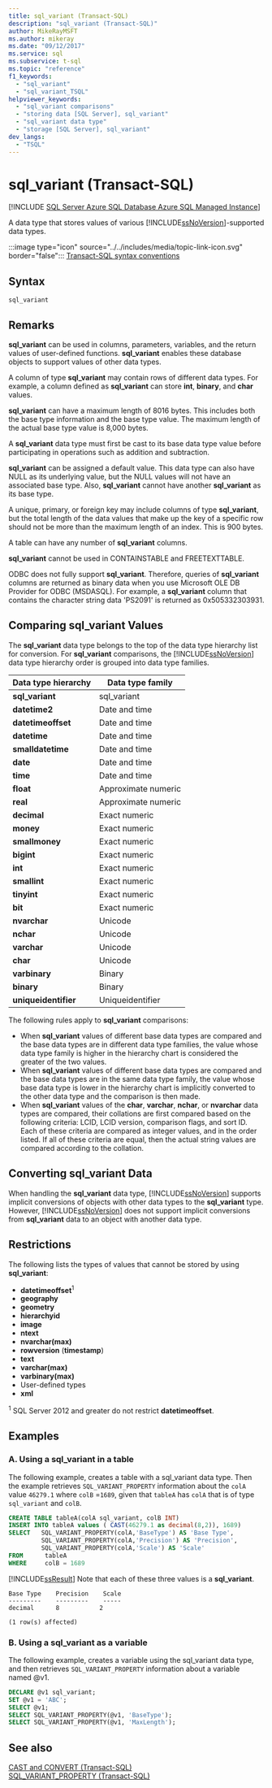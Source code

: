 ```yaml
---
title: sql_variant (Transact-SQL)
description: "sql_variant (Transact-SQL)"
author: MikeRayMSFT
ms.author: mikeray
ms.date: "09/12/2017"
ms.service: sql
ms.subservice: t-sql
ms.topic: "reference"
f1_keywords:
  - "sql_variant"
  - "sql_variant_TSQL"
helpviewer_keywords:
  - "sql_variant comparisons"
  - "storing data [SQL Server], sql_variant"
  - "sql_variant data type"
  - "storage [SQL Server], sql_variant"
dev_langs:
  - "TSQL"
---
```


# sql_variant (Transact-SQL)

[!INCLUDE [SQL Server Azure SQL Database Azure SQL Managed Instance](../../includes/applies-to-version/sql-asdb-asdbmi.md)]

A data type that stores values of various [!INCLUDE[ssNoVersion](../../includes/ssnoversion-md.md)]-supported data types.
  
:::image type="icon" source="../../includes/media/topic-link-icon.svg" border="false"::: [Transact-SQL syntax conventions](../../t-sql/language-elements/transact-sql-syntax-conventions-transact-sql.md)
  
## Syntax  
  
```syntaxsql
sql_variant  
```  

## Remarks  
**sql_variant** can be used in columns, parameters, variables, and the return values of user-defined functions. **sql_variant** enables these database objects to support values of other data types.
  
A column of type **sql_variant** may contain rows of different data types. For example, a column defined as **sql_variant** can store **int**, **binary**, and **char** values.
  
**sql_variant** can have a maximum length of 8016 bytes. This includes both the base type information and the base type value. The maximum length of the actual base type value is 8,000 bytes.
  
A **sql_variant** data type must first be cast to its base data type value before participating in operations such as addition and subtraction.
  
**sql_variant** can be assigned a default value. This data type can also have NULL as its underlying value, but the NULL values will not have an associated base type. Also, **sql_variant** cannot have another **sql_variant** as its base type.
  
A unique, primary, or foreign key may include columns of type **sql_variant**, but the total length of the data values that make up the key of a specific row should not be more than the maximum length of an index. This is 900 bytes.
  
A table can have any number of **sql_variant** columns.
  
**sql_variant** cannot be used in CONTAINSTABLE and FREETEXTTABLE.
  
ODBC does not fully support **sql_variant**. Therefore, queries of **sql_variant** columns are returned as binary data when you use Microsoft OLE DB Provider for ODBC (MSDASQL). For example, a **sql_variant** column that contains the character string data 'PS2091' is returned as 0x505332303931.
  
## Comparing sql_variant Values  
The **sql_variant** data type belongs to the top of the data type hierarchy list for conversion. For **sql_variant** comparisons, the [!INCLUDE[ssNoVersion](../../includes/ssnoversion-md.md)] data type hierarchy order is grouped into data type families.
  
|Data type hierarchy|Data type family|  
|---|---|
|**sql_variant**|sql_variant |  
|**datetime2**|Date and time|  
|**datetimeoffset**|Date and time|  
|**datetime**|Date and time|  
|**smalldatetime**|Date and time|  
|**date**|Date and time|  
|**time**|Date and time|  
|**float**|Approximate numeric|  
|**real**|Approximate numeric|  
|**decimal**|Exact numeric|  
|**money**|Exact numeric|  
|**smallmoney**|Exact numeric|  
|**bigint**|Exact numeric|  
|**int**|Exact numeric|  
|**smallint**|Exact numeric|  
|**tinyint**|Exact numeric|  
|**bit**|Exact numeric|  
|**nvarchar**|Unicode|  
|**nchar**|Unicode|  
|**varchar**|Unicode|  
|**char**|Unicode|  
|**varbinary**|Binary|  
|**binary**|Binary|  
|**uniqueidentifier**|Uniqueidentifier |  
  
The following rules apply to **sql_variant** comparisons:
-   When **sql_variant** values of different base data types are compared and the base data types are in different data type families, the value whose data type family is higher in the hierarchy chart is considered the greater of the two values.  
-   When **sql_variant** values of different base data types are compared and the base data types are in the same data type family, the value whose base data type is lower in the hierarchy chart is implicitly converted to the other data type and the comparison is then made.  
-   When **sql_variant** values of the **char**, **varchar**, **nchar**, or **nvarchar** data types are compared, their collations are first compared based on the following criteria: LCID, LCID version, comparison flags, and sort ID. Each of these criteria are compared as integer values, and in the order listed. If all of these criteria are equal, then the actual string values are compared according to the collation.  
  
## Converting sql_variant Data  
When handling the **sql_variant** data type, [!INCLUDE[ssNoVersion](../../includes/ssnoversion-md.md)] supports implicit conversions of objects with other data types to the **sql_variant** type. However, [!INCLUDE[ssNoVersion](../../includes/ssnoversion-md.md)] does not support implicit conversions from **sql_variant** data to an object with another data type.
  
## Restrictions

The following lists the types of values that cannot be stored by using **sql_variant**:

- **datetimeoffset**<sup>1</sup>
- **geography**
- **geometry**
- **hierarchyid**
- **image**
- **ntext**
- **nvarchar(max)**
- **rowversion** (**timestamp**)
- **text**
- **varchar(max)**
- **varbinary(max)**
- User-defined types
- **xml**

<sup>1</sup> SQL Server 2012 and greater do not restrict **datetimeoffset**.

## Examples  

### A. Using a sql_variant in a table  
 The following example, creates a table with a sql_variant data type. Then the example retrieves `SQL_VARIANT_PROPERTY` information about the `colA` value `46279.1` where `colB` =`1689`, given that `tableA` has `colA` that is of type `sql_variant` and `colB`.  
  
```sql    
CREATE TABLE tableA(colA sql_variant, colB INT)  
INSERT INTO tableA values ( CAST(46279.1 as decimal(8,2)), 1689)  
SELECT   SQL_VARIANT_PROPERTY(colA,'BaseType') AS 'Base Type',  
         SQL_VARIANT_PROPERTY(colA,'Precision') AS 'Precision',  
         SQL_VARIANT_PROPERTY(colA,'Scale') AS 'Scale'  
FROM      tableA  
WHERE     colB = 1689  
```  
  
 [!INCLUDE[ssResult](../../includes/ssresult-md.md)] Note that each of these three values is a **sql_variant**.  
  
```  
Base Type    Precision    Scale  
---------    ---------    -----  
decimal      8           2  
  
(1 row(s) affected)  
```  
  
### B. Using a sql_variant as a variable   
 The following example, creates a variable using the sql_variant data type, and then retrieves `SQL_VARIANT_PROPERTY` information about a variable named @v1.  
  
```sql    
DECLARE @v1 sql_variant;  
SET @v1 = 'ABC';  
SELECT @v1;  
SELECT SQL_VARIANT_PROPERTY(@v1, 'BaseType');  
SELECT SQL_VARIANT_PROPERTY(@v1, 'MaxLength');  
```    


## See also
[CAST and CONVERT &#40;Transact-SQL&#41;](../../t-sql/functions/cast-and-convert-transact-sql.md)  
[SQL_VARIANT_PROPERTY &#40;Transact-SQL&#41;](../../t-sql/functions/sql-variant-property-transact-sql.md)
  
  
